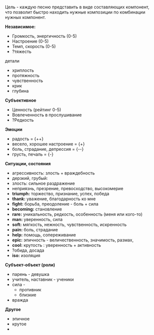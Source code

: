 Цель - каждую песню представить в виде составляющих компонент, что позволит быстро находить нужные композиции по комбинации нужных компонент.

**Независимое:**

* Громкость, энергичность \(0-5\)
* Настроение \(0-5\)
* Темп, скорость \(0-5\)
* ?тяжесть

детали

* хриплость
* протяжность
* чувственность
* крик
* глубина

**Субъективное**

* Ценность \(рейтинг 0-5\)
* Вовлеченность в прослушивание
* ?Редкость

**Эмоции**

* радость = {++}
* весело, хорошее настроение = {+}
* боль, страдание, депрессия = {--}
* грусть, печаль = {-}

**Ситуации, состояния**

* агрессивность: злость + враждебность
* дерзкий, грубый: 
* злость: сильное раздражение
* неприязнь, презрение, превосходство, высокомерие
* **triumph:** торжество, признание, успех, победа
* **thank:** уважение, благодарность ко мне
* **fight:** борьба, преодоление - боль + сила
* **becoming:** становление
* **rare:** уникальность, редкость, особенность \(меня или кого-то\)
* **man:** уверенность, сила
* **soft:** мягкость, нежность, чувственность, искренность
* **pain:** боль, страдание
* **help:** помощь, сопереживание
* **epic:** эпичность - величественность, значимость, размах, 
* **cool:** крутость : уверенность + активность
* ?обида, досада
* **iso:** изоляция

**Субъект-объект \(роли\)**

* парень - девушка
* учитель, наставник - ученики
* сила - 
  * противник
  * близкие
* вражда

**Другое**

* эпичное
* крутое
* 


